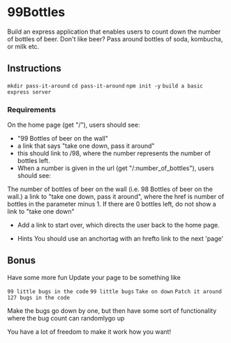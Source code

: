 # 99Bottles
Build an express application that enables users to count down the number of bottles of beer. Don't like beer? Pass around bottles of soda, kombucha, or milk etc.

## Instructions
`mkdir pass-it-around`
`cd pass-it-around`
`npm init -y`
`build a basic express server`


### Requirements
On the home page (get "/"), users should see:

* "99 Bottles of beer on the wall"
* a link that says "take one down, pass it around"
* this should link to /98, where the number represents the number of bottles left.
* When a number is given in the url (get "/:number_of_bottles"), users should see:

The number of bottles of beer on the wall (i.e. 98 Bottles of beer on the wall.)
a link to "take one down, pass it around", where the href is number of bottles in the parameter minus 1.
If there are 0 bottles left, do not show a link to "take one down"

* Add a link to start over, which directs the user back to the home page.

- Hints
You should use an anchortag with an hrefto link to the next 'page'

## Bonus
Have some more fun
Update your page to be something like

`99 little bugs in the code`
`99 little bugs`
`Take on down`
`Patch it around`
`127 bugs in the code`

Make the bugs go down by one, but then have some sort of functionality where the bug count can randomlygo up

You have a lot of freedom to make it work how you want!